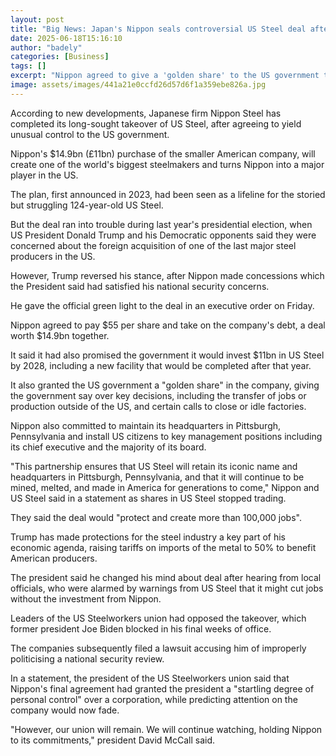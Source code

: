 ```yaml
---
layout: post
title: "Big News: Japan's Nippon seals controversial US Steel deal after Trump pact"
date: 2025-06-18T15:16:10
author: "badely"
categories: [Business]
tags: []
excerpt: "Nippon agreed to give a 'golden share' to the US government to win approval of the takeover."
image: assets/images/441a21e0ccfd26d57d6f1a359ebe826a.jpg
---
```


According to new developments, Japanese firm Nippon Steel has completed its long-sought takeover of US Steel, after agreeing to yield unusual control to the US government. 

Nippon's $14.9bn (£11bn) purchase of the smaller American company, will create one of the world's biggest steelmakers and turns Nippon into a major player in the US.

The plan, first announced in 2023, had  been seen as a lifeline for the storied but struggling 124-year-old US Steel.

But the deal ran into trouble during last year's presidential election, when US President Donald Trump and his Democratic opponents said they were concerned about the foreign acquisition of one of the last major steel producers in the US. 

However, Trump reversed his stance, after Nippon made concessions which the President said had satisfied his national security concerns.

He gave the official green light to the deal in an executive order on Friday.

Nippon agreed to pay $55 per share and take on the company's debt, a deal worth $14.9bn together. 

It said it had also promised the government it would invest $11bn in US Steel by 2028, including a new facility that would be completed after that year. 

It also granted the US government a "golden share" in the company, giving the government say over key decisions, including the transfer of jobs or production outside of the US, and certain calls to close or idle factories. 

Nippon also committed to maintain its headquarters in Pittsburgh, Pennsylvania and install US citizens to key management positions including its chief executive and the majority of its board.

"This partnership ensures that US Steel will retain its iconic name and headquarters in Pittsburgh, Pennsylvania, and that it will continue to be mined, melted, and made in America for generations to come," Nippon and US Steel said in a statement as shares in US Steel stopped trading. 

They said the deal would "protect and create more than 100,000 jobs".

Trump has made protections for the steel industry a key part of his economic agenda, raising tariffs on imports of the metal to 50% to benefit American producers.  

The president said he changed his mind about deal after hearing from local officials, who were alarmed by warnings from US Steel that it might cut jobs without the investment from Nippon. 

Leaders of the US Steelworkers union had opposed the takeover, which former president Joe Biden blocked in his final weeks of office. 

The companies subsequently filed a lawsuit accusing him of improperly politicising a national security review. 

In a statement, the president of the US Steelworkers union said that Nippon's final agreement had granted the president a "startling degree of personal control" over a corporation, while predicting attention on the company would now fade. 

"However, our union will remain. We will continue watching, holding Nippon to its commitments," president David McCall said. 

